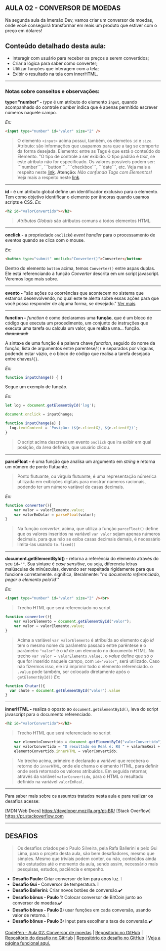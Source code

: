 AULA 02 - CONVERSOR DE MOEDAS
---

Na segunda aula da Imersão Dev, vamos criar um conversor de moedas, onde você conseguirá transformar em reais um produto que estiver com o preço em dólares!

## Conteúdo detalhado desta aula:

- Interagir com usuário para receber os preços a serem convertidos;
- Criar a lógica para saber como converter;
- Utilizar funções que interagem com a tela;
- Exibir o resultado na tela com innerHTML.


---

### Notas sobre conseitos e observações:

**type="number" -** _type_ é um atributo do elemento ```input```, quando acompanhado do controle _number_ indica que é apenas permitido escrever números naquele campo.

_Ex:_
~~~html
<input type="number" id="valor" size="2" />
~~~
>O elemento ```<input>``` acima possui, também, os elemetos ```id``` e ```size```. 
>Atributo: são informações que usapamos para que a tag se comporte da forma desejada.
>Elemento: entre as Tags é que está o conteúdo do Elemento.
>"O tipo de controle a ser exibido. O tipo padrão é _text_, se este atributo não for especificado. Os valores possíveis podem ser: ´´´number´´´, ´´´button´´´, ´´´checkbox´´´, ´´´date´´´, etc. Veja mais a respeito neste [link](https://developer.mozilla.org/pt-BR/docs/Web/HTML/Element/input). 
>**Atenção:** _Não confunda Tags com Elementos!_
 Veja mais a respeito neste [link](https://tableless.github.io/iniciantes/manual/html/oquetags.html).


---

**id -** é um atributo global define um identificador exclusivo para o elemento. Tem como objetivo identificar o elemento por âncoras quando usamos scripts e CSS.
_Ex:_
~~~html
<h2 id="valorConvertido"></h2>
~~~
>_Atributos Globais_ são atributos comuns a todos elementos HTML.


---

**onclick -** a propriedade ```onclick```é _event handler_ para o processamento de eventos quando se clica com o mouse.

_Ex:_
~~~html
<button type="submit" onclick="Converter()">Converter</button>
~~~

Dentro do elemento ```button``` acima, temos ```Converter()``` entre aspas duplas. Ele está referenciando à função _Converter_ descrita em um script javascript. Veremos logo mais sobre.


---

**evento -** "são ações ou ocorrências que acontecem no sistema que estamos desenvolvendo, no qual este te alerta sobre essas ações para que você possa responder de alguma forma, se desejado." [Ver mais](https://developer.mozilla.org/pt-BR/docs/Learn/JavaScript/Building_blocks/Events)


---

**function -** _function_ é como declaramos uma **função**, que é um bloco de código que executa um procedimento, um conjunto de instruções que executa uma tarefa ou calcula um valor, que realiza uma... função. ~~duuuuuuuh~~

A sintaxe de uma função é a palavra chave _function_, seguido do nome da função, lista de argumentos entre parentese/```()```  e separados por vírgulas, podendo estar vázio, e o bloco de código que realisa a tarefa desejada entre chaves/```{}```.

_Ex:_
~~~javascript
function inputChange() { }
~~~
Segue um exemplo de função.

_Ex:_ 
~~~javascript
let log = document.getElementById('log');

document.onclick = inputChange;

function inputChange(e) {
  log.textContent = `Posição: (${e.clientX}, ${e.clientY})`;
}
~~~
>O script acima descreve um evento ```onclick``` que ira exibir em qual posição, da área definida, que usuário clicou.


---

**parseFloat -** é uma função que analisa um argumento em _string_ e retorna um número de ponto flutuante.
>Ponto flutuante, ou vírgula flutuante, é uma representação númerica utilizada em exibições digitais para mostrar números racionais, podendo ter um número variável de casas decimais.

_Ex:_
~~~javascript
function converter(){
  	var valor = valorElemento.value;
  	var valorEmDolar = parseFloat(valor);
}
~~~
>Na função _converter_, acima, que utiliza a função ```parceFloat()``` define que os valores inseridos na variável ```var valor``` sejam apenas números decimais. para que não se exiba casas decimais demais, é necessário limita-las usando ```to.fixed()```


---

**document.getElementById() -** retorna a referência do elemento através do seu ```id=""```. Sua sintaxe é _case sensitive_, ou seja, diferencia letras maiúsculas de minúsculas, devendo ser respeitada rigidamente para que funcione corretamente. significa, literalmente: "_no documento referenciado, pegar o elemento pelo'id'_"

_Ex:_
~~~html
<input type="number" id="valor" size="2" /><br>
~~~
>Trecho HTML que será referenciado no script

~~~javascript
function converter(){
	var valorElemento = document.getElementById("valor");
  	var valor = valorElemento.value;
}
~~~
>Acima a variável ```var valorElemento``` é atribuída ao elemento cujo _id_ tem o mesmo nome do parâmetro passado entre parêntese e o parâmetro ```"valor"``` é o _id_ de um elemonto no documento HTML.
>No trecho ```var valor = valorElemento.value;```, o _value_ define que só o que for inserido naquele campo, com ```id="valor"```, será utilizado. Caso não fizermos isso, ele irá imprimir todo o elemento referenciado. o ```.value``` pode também, ser colocado diretamente após o ```getElementById()```
_Ex:_
~~~javascript
function Chutar(){
  var chute = document.getElementById("valor").value
}
~~~


---

**innerHTML -** realiza o oposto ao ```document.getElementById()```, leva do script javascript para o documento referenciado.
~~~html
<h2 id="valorConvertido"></h2>
~~~
>Trecho HTML que será referenciado no script

~~~javascript
    var elementoConvertido = document.getElementById("valorConvertido");
    var valorConvertido = "O resultado em Real é: R$ " + valorEmReal + "!";
    elementoConvertido.innerHTML = valorConvertido;
~~~
>No trecho acima, primeiro é declarado a variável que recebera o retorno do ```innerHTML```, onde ele chama o elemento HTML, para definir onde será retornado os valores atribuídos. Em seguida retornar, através da variável ```valorConvertido```, para o HTML o resultado definido na variável ```valorEmReal```.


---

Para saber mais sobre os assuntos tratados nesta aula e para realizar os desafios acesse:

[MDN Web Docs] https://developer.mozilla.org/pt-BR/
[Stack Overflow] https://pt.stackoverflow.com


---

## DESAFIOS

>Os desafios criados pelo Paulo Silveira, pela Rafa Ballerini e pelo Gui Lima, para o projeto desta aula, são bem desafiadores, mesmo que simples. Mesmo que trivíais podem conter, ou não, conteúdos ainda não estutados até o momento da aula, sendo assim, necessário mais pesquisas, estudos, paciência e empenho.

- **Desafio Paulo:** Criar conversor de km para anos luz. ❕
- **Desafio Gui -** Conversor de temperatura. ❕
- **Desafio Ballerini:** Criar novos botões de conversão.✔️
- **Desafio bônus - Paulo 1:** Colocar conversor de BitCoin junto ao conversor de moedas.✔️
- **Desafio bônus - Paulo 2:** usar funções em cada conversão, usando valor de retorno. ❕
- **Desafio bônus - Paulo 3:** Input para escolher a taxa de conversão.✔️

[CodePen - Aula 02: Conversor de moedas](https://codepen.io/lannyer/pen/PoJLLMg?editors=0010) | [Repositório no GitHub](https://github.com/Lannyer/imersaodev3/tree/master/Aula2.0-Conversor) | [Repositório do desafio no GitHub](https://github.com/Lannyer/imersaodev3/tree/master/Aula2.1-ConversorDesafioGui) | [Repositório do desafio no GitHub](https://github.com/Lannyer/imersaodev3/tree/master/Aula2.2-ConversorDesafioPaulo) | [Veja a página funcional aqui.]()